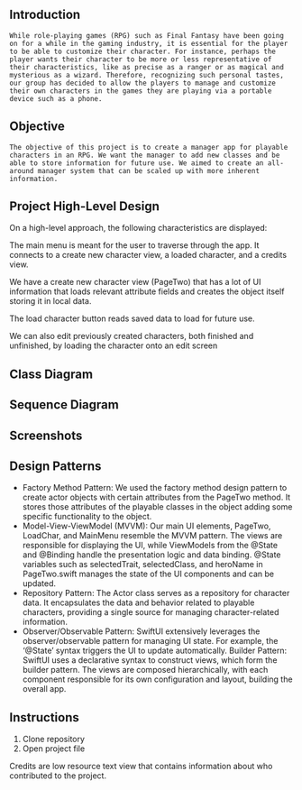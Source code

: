 ##  Introduction
	While role-playing games (RPG) such as Final Fantasy have been going on for a while in the gaming industry, it is essential for the player to be able to customize their character. For instance, perhaps the player wants their character to be more or less representative of their characteristics, like as precise as a ranger or as magical and mysterious as a wizard. Therefore, recognizing such personal tastes, our group has decided to allow the players to manage and customize their own characters in the games they are playing via a portable device such as a phone.
 
## Objective
	The objective of this project is to create a manager app for playable characters in an RPG. We want the manager to add new classes and be able to store information for future use. We aimed to create an all-around manager system that can be scaled up with more inherent information.
## Project High-Level Design

On a high-level approach, the following characteristics are displayed:

The main menu is meant for the user to traverse through the app. It connects to a create new character view, a loaded character, and a credits view.

We have a create new character view (PageTwo) that has a lot of UI information that loads relevant attribute fields and creates the object itself storing it in local data.

The load character button reads saved data to load for future use.

We can also edit previously created characters, both finished and unfinished, by loading the character onto an edit screen

## Class Diagram

## Sequence Diagram

## Screenshots

## Design Patterns

- Factory Method Pattern: We used the factory method design pattern to create actor objects with certain attributes from the PageTwo method. It stores those attributes of the playable classes in the object adding some specific functionality to the object.
- Model-View-ViewModel (MVVM):  Our main UI elements, PageTwo, LoadChar, and MainMenu resemble the MVVM pattern. The views are responsible for displaying the UI, while ViewModels from the @State and @Binding handle the presentation logic and data binding. 
@State variables such as selectedTrait, selectedClass, and heroName in PageTwo.swift manages the state of the UI components and can be updated.
- Repository Pattern: The Actor class serves as a repository for character data. It encapsulates the data and behavior related to playable characters, providing a single source for managing character-related information.
- Observer/Observable Pattern: SwiftUI extensively leverages the observer/observable pattern for managing UI state. 
For example, the ‘@State’ syntax triggers the UI to update automatically.
Builder Pattern: SwiftUI uses a declarative syntax to construct views, which form the builder pattern. The views are composed hierarchically, with each component responsible for its own configuration and layout, building the overall app.

## Instructions

1. Clone repository
2. Open project file


Credits are low resource text view that contains information about who contributed to the project.
